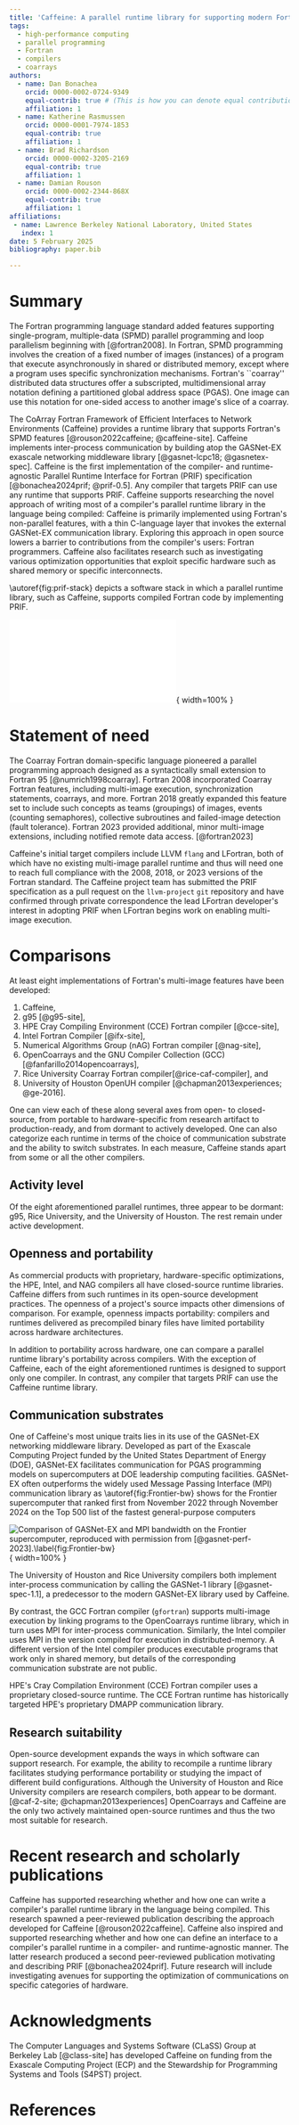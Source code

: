 ```yaml
---
title: 'Caffeine: A parallel runtime library for supporting modern Fortran compilers'
tags:
  - high-performance computing
  - parallel programming
  - Fortran
  - compilers
  - coarrays
authors:
  - name: Dan Bonachea
    orcid: 0000-0002-0724-9349
    equal-contrib: true # (This is how you can denote equal contributions between multiple authors)
    affiliation: 1
  - name: Katherine Rasmussen
    orcid: 0000-0001-7974-1853
    equal-contrib: true
    affiliation: 1
  - name: Brad Richardson
    orcid: 0000-0002-3205-2169
    equal-contrib: true
    affiliation: 1
  - name: Damian Rouson
    orcid: 0000-0002-2344-868X
    equal-contrib: true
    affiliation: 1
affiliations:
 - name: Lawrence Berkeley National Laboratory, United States
   index: 1
date: 5 February 2025
bibliography: paper.bib

---
```


# Summary

The Fortran programming language standard added features supporting
single-program, multiple-data (SPMD) parallel programming and loop
parallelism beginning with [@fortran2008].  In Fortran, SPMD programming
involves the creation of a fixed number of images (instances) of a
program that execute asynchronously in shared or distributed memory, except
where a program uses specific synchronization mechanisms.  Fortran's
``coarray'' distributed data structures offer a subscripted,
multidimensional array notation defining a partitioned global address space
(PGAS).  One image can use this notation for one-sided access to another
image's slice of a coarray. 

The CoArray Fortran Framework of Efficient
Interfaces to Network Environments (Caffeine) provides a runtime library
that supports Fortran's SPMD features [@rouson2022caffeine; @caffeine-site].
Caffeine implements inter-process communication by building atop the 
GASNet-EX exascale networking middleware library [@gasnet-lcpc18; @gasnetex-spec].
Caffeine is the first implementation of the compiler- and
runtime-agnostic Parallel Runtime Interface for Fortran (PRIF) specification
[@bonachea2024prif; @prif-0.5].  Any compiler that targets PRIF can use any
runtime that supports PRIF.  Caffeine supports researching the novel approach
of writing most of a compiler's parallel runtime library in the language being
compiled: Caffeine is primarily implemented using Fortran's non-parallel features,
with a thin C-language layer that invokes the external GASNet-EX communication library. 
Exploring this approach in
open source lowers a barrier to contributions from the compiler's users: Fortran
programmers.  Caffeine also facilitates research such as investigating various
optimization opportunities that exploit specific hardware such as shared memory
or specific interconnects.

\autoref{fig:prif-stack} depicts a software stack in which a parallel
runtime library, such as Caffeine, supports compiled Fortran code by
implementing PRIF.

![The parallel Fortran software stack enabled by the Caffeine parallel runtime's implementation of PRIF.\label{fig:prif-stack}](PRIF-software-stack-with-more.pdf){ width=100% }

# Statement of need

The Coarray Fortran domain-specific language pioneered a parallel programming
approach designed as a syntactically small extension to Fortran 95
[@numrich1998coarray].  Fortran 2008 incorporated Coarray Fortran features, 
including multi-image execution, synchronization statements, coarrays, and more.
Fortran 2018 greatly expanded this feature set to include such concepts as 
teams (groupings) of images, events (counting semaphores), collective
subroutines and failed-image detection (fault tolerance). Fortran 2023 provided
additional, minor multi-image extensions, including notified remote data access.
[@fortran2023]

Caffeine's initial target compilers include LLVM `flang` and LFortran, both of
which have no existing multi-image parallel runtime and thus will need one to reach full
compliance with the 2008, 2018, or 2023 versions of the Fortran standard.
The Caffeine project team has submitted the PRIF specification as a pull request
on the `llvm-project` `git` repository and have confirmed through private
correspondence the lead LFortran developer's interest in adopting PRIF when
LFortran begins work on enabling multi-image execution.

# Comparisons

At least eight implementations of Fortran's multi-image features have been
developed:

1. Caffeine,
2. g95 [@g95-site],
3. HPE Cray Compiling Environment (CCE) Fortran compiler [@cce-site],
4. Intel Fortran Compiler [@ifx-site],
5. Numerical Algorithms Group (nAG) Fortran compiler [@nag-site],
6. OpenCoarrays and the GNU Compiler Collection (GCC) [@fanfarillo2014opencoarrays],
7. Rice University Coarray Fortran compiler[@rice-caf-compiler], and
8. University of Houston OpenUH compiler [@chapman2013experiences; @ge-2016].

One can view each of these along several axes from open- to closed-source, from
portable to hardware-specific from research artifact to production-ready, and from
dormant to actively developed.  One can also categorize each runtime in terms of
the choice of communication substrate and the ability to switch substrates.  In
each measure, Caffeine stands apart from some or all the other compilers.

## Activity level

Of the eight aforementioned parallel runtimes, three appear to be dormant: g95,
Rice University, and the University of Houston.  The rest remain under active
development.

## Openness and portability

As commercial products with proprietary, hardware-specific optimizations, the
HPE, Intel, and NAG compilers all have closed-source runtime libraries.  Caffeine
differs from such runtimes in its open-source development practices.  The
openness of a project's source impacts other dimensions of comparison.  For
example, openness impacts portability: compilers and runtimes delivered as
precompiled binary files have limited portability across hardware architectures.

In addition to portability across hardware, one can compare a parallel runtime
library's  portability across compilers.  With the exception of Caffeine, each
of the eight aforementioned runtimes is designed to support only one compiler.
In contrast, any compiler that targets PRIF can use the Caffeine runtime library.

## Communication substrates
One of Caffeine's most unique traits lies in its use of the GASNet-EX networking
middleware library.  Developed as part of the Exascale Computing Project funded by the
United States Department of Energy (DOE), GASNet-EX facilitates communication 
for PGAS programming models on supercomputers at DOE leadership computing
facilities.  GASNet-EX often outperforms the widely used Message Passing
Interface (MPI) communication library as \autoref{fig:Frontier-bw} shows for
the Frontier supercomputer that ranked first from November 2022 through November
2024 on the Top 500 list of the fastest general-purpose computers 

![Comparison of GASNet-EX and MPI bandwidth on the Frontier supercomputer, reproduced with permission from [@gasnet-perf-2023].\label{fig:Frontier-bw}](Frontier-bw){ width=100% }

The University of Houston and Rice University compilers both implement
inter-process communication by calling the GASNet-1 library [@gasnet-spec-1.1], 
a predecessor to the modern GASNet-EX library used by Caffeine.
 
By contrast, the GCC Fortran compiler (`gfortran`) supports multi-image execution
by linking programs to the OpenCoarrays runtime library, which in turn uses MPI
for inter-process communication. Similarly, the Intel compiler uses MPI in the
version compiled for execution in distributed-memory.  A different version of the
Intel compiler produces executable programs that work only in shared memory, but
details of the corresponding communication substrate are not public.

HPE's Cray Compilation Environment (CCE) Fortran compiler uses a proprietary 
closed-source runtime.
The CCE Fortran runtime has historically targeted HPE's proprietary DMAPP communication library.

## Research suitability
Open-source development expands the ways in which software can support research.
For example, the ability to recompile a runtime library facilitates studying
performance portability or studying the impact of different build configurations.
Although the University of Houston and Rice University compilers are research
compilers, both appear to be dormant. [@caf-2-site; @chapman2013experiences]
OpenCoarrays and Caffeine are the only two actively maintained open-source
runtimes and thus the two most suitable for research.  

# Recent research and scholarly publications
Caffeine has supported researching whether and how one can write a compiler's
parallel runtime library in the language being compiled.  This research spawned
a peer-reviewed publication describing the approach developed for Caffeine
[@rouson2022caffeine]. Caffeine also inspired and supported researching whether
and how one can define an interface to a compiler's parallel runtime in a
compiler- and runtime-agnostic manner. The latter research produced a second
peer-reviewed publication motivating and describing PRIF [@bonachea2024prif].
Future research will include investigating avenues for supporting the
optimization of communications on specific categories of hardware.

# Acknowledgments

The Computer Languages and Systems Software (CLaSS) Group at Berkeley Lab [@class-site]
has developed Caffeine on funding from the Exascale Computing Project (ECP) and the
Stewardship for Programming Systems and Tools (S4PST) project.

# References
